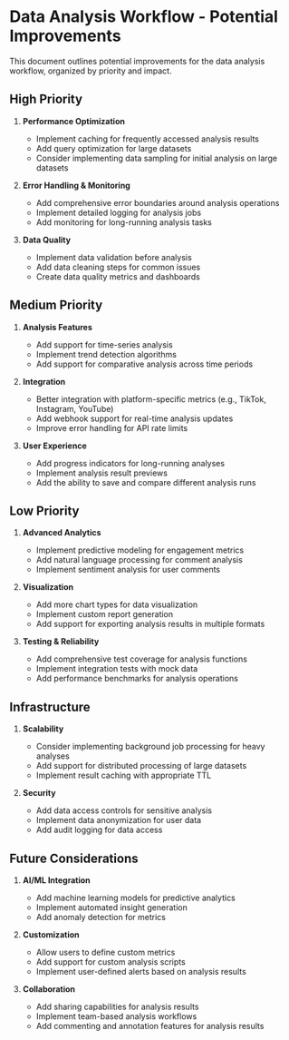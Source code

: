 # Data Analysis Workflow - Potential Improvements

This document outlines potential improvements for the data analysis workflow, organized by priority and impact.

## High Priority

1. **Performance Optimization**
   - Implement caching for frequently accessed analysis results
   - Add query optimization for large datasets
   - Consider implementing data sampling for initial analysis on large datasets

2. **Error Handling & Monitoring**
   - Add comprehensive error boundaries around analysis operations
   - Implement detailed logging for analysis jobs
   - Add monitoring for long-running analysis tasks

3. **Data Quality**
   - Implement data validation before analysis
   - Add data cleaning steps for common issues
   - Create data quality metrics and dashboards

## Medium Priority

1. **Analysis Features**
   - Add support for time-series analysis
   - Implement trend detection algorithms
   - Add support for comparative analysis across time periods

2. **Integration**
   - Better integration with platform-specific metrics (e.g., TikTok, Instagram, YouTube)
   - Add webhook support for real-time analysis updates
   - Improve error handling for API rate limits

3. **User Experience**
   - Add progress indicators for long-running analyses
   - Implement analysis result previews
   - Add the ability to save and compare different analysis runs

## Low Priority

1. **Advanced Analytics**
   - Implement predictive modeling for engagement metrics
   - Add natural language processing for comment analysis
   - Implement sentiment analysis for user comments

2. **Visualization**
   - Add more chart types for data visualization
   - Implement custom report generation
   - Add support for exporting analysis results in multiple formats

3. **Testing & Reliability**
   - Add comprehensive test coverage for analysis functions
   - Implement integration tests with mock data
   - Add performance benchmarks for analysis operations

## Infrastructure

1. **Scalability**
   - Consider implementing background job processing for heavy analyses
   - Add support for distributed processing of large datasets
   - Implement result caching with appropriate TTL

2. **Security**
   - Add data access controls for sensitive analysis
   - Implement data anonymization for user data
   - Add audit logging for data access

## Future Considerations

1. **AI/ML Integration**
   - Add machine learning models for predictive analytics
   - Implement automated insight generation
   - Add anomaly detection for metrics

2. **Customization**
   - Allow users to define custom metrics
   - Add support for custom analysis scripts
   - Implement user-defined alerts based on analysis results

3. **Collaboration**
   - Add sharing capabilities for analysis results
   - Implement team-based analysis workflows
   - Add commenting and annotation features for analysis results
